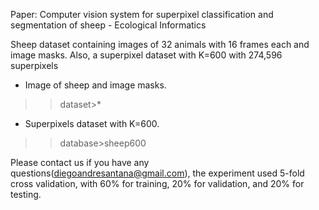 Paper: Computer vision system for superpixel classification and segmentation of sheep - Ecological Informatics

Sheep dataset containing images of 32 animals with 16 frames each and image masks. Also, a superpixel dataset with K=600 with 274,596 superpixels

* Image of sheep and image masks.

>>dataset>*

* Superpixels dataset with K=600.
>>database>sheep600


Please contact us if you have any questions(diegoandresantana@gmail.com), the experiment used 5-fold cross validation, with 60% for training, 20% for validation, and 20% for testing.


